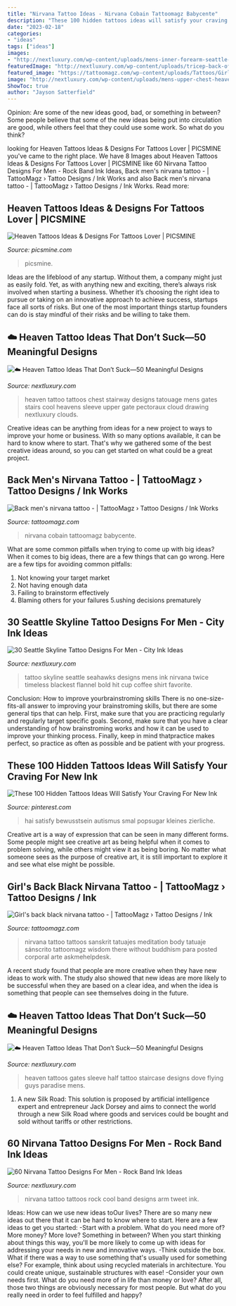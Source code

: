 ```yaml
---
title: "Nirvana Tattoo Ideas - Nirvana Cobain Tattoomagz Babycente"
description: "These 100 hidden tattoos ideas will satisfy your craving for new ink"
date: "2023-02-18"
categories:
- "ideas"
tags: ["ideas"]
images:
- "http://nextluxury.com/wp-content/uploads/mens-inner-forearm-seattle-skyline-seahawks-tattoo-ideas.jpg"
featuredImage: "http://nextluxury.com/wp-content/uploads/tricep-back-of-arm-male-cool-nirvana-tattoo-ideas.jpg"
featured_image: "https://tattoomagz.com/wp-content/uploads/Tattoos/Girls-back-black-nirvana-tattoo.jpg"
image: "http://nextluxury.com/wp-content/uploads/mens-upper-chest-heaven-stairs-tattoo-design.jpg"
ShowToc: true
author: "Jayson Satterfield"
---
```



Opinion: Are some of the new ideas good, bad, or something in between?
Some people believe that some of the new ideas being put into circulation are good, while others feel that they could use some work. So what do you think?

	

		
looking for Heaven Tattoos Ideas &amp; Designs For Tattoos Lover | PICSMINE you've came to the right place. We have 8 Images about Heaven Tattoos Ideas &amp; Designs For Tattoos Lover | PICSMINE like 60 Nirvana Tattoo Designs For Men - Rock Band Ink Ideas, Back men&#039;s nirvana tattoo - | TattooMagz › Tattoo Designs / Ink Works and also Back men&#039;s nirvana tattoo - | TattooMagz › Tattoo Designs / Ink Works. Read more:
		
    
## Heaven Tattoos Ideas &amp; Designs For Tattoos Lover | PICSMINE

<img loading=lazy src="https://i1.wp.com/www.picsmine.com/wp-content/uploads/2017/04/Heaven-Tattoos-Ideas-Designs-For-Tattoos-Lover-0007.jpg?resize=688%2C720&amp;ssl=1" onerror="this.onerror=null;this.src='https://tse4.mm.bing.net/th?id=OIP.PVX_xSmnW03l2-VmxgLcbwHaHw&amp;pid=15.1';" alt="Heaven Tattoos Ideas &amp; Designs For Tattoos Lover | PICSMINE">

_Source: picsmine.com_

>picsmine. 

	

Ideas are the lifeblood of any startup. Without them, a company might just as easily fold. Yet, as with anything new and exciting, there’s always risk involved when starting a business. Whether it’s choosing the right idea to pursue or taking on an innovative approach to achieve success, startups face all sorts of risks. But one of the most important things startup founders can do is stay mindful of their risks and be willing to take them.

    
## ️☁️ Heaven Tattoo Ideas That Don’t Suck—50 Meaningful Designs

<img loading=lazy src="http://nextluxury.com/wp-content/uploads/mens-upper-chest-heaven-stairs-tattoo-design.jpg" onerror="this.onerror=null;this.src='https://tse2.mm.bing.net/th?id=OIP.FQrcMsJtDxWCikHqfMkzSwHaHa&amp;pid=15.1';" alt="️☁️ Heaven Tattoo Ideas That Don’t Suck—50 Meaningful Designs">

_Source: nextluxury.com_

>heaven tattoo tattoos chest stairway designs tatouage mens gates stairs cool heavens sleeve upper gate pectoraux cloud drawing nextluxury clouds. 

	

Creative ideas can be anything from ideas for a new project to ways to improve your home or business. With so many options available, it can be hard to know where to start. That's why we gathered some of the best creative ideas around, so you can get started on what could be a great project.

    
## Back Men&#039;s Nirvana Tattoo - | TattooMagz › Tattoo Designs / Ink Works

<img loading=lazy src="https://tattoomagz.com/wp-content/uploads/Tattoos/Back-mens-nirvana-tattoo.jpg" onerror="this.onerror=null;this.src='https://tse4.mm.bing.net/th?id=OIP.qZ1InFL-qXN2jjbg884ixgHaKv&amp;pid=15.1';" alt="Back men&#039;s nirvana tattoo - | TattooMagz › Tattoo Designs / Ink Works">

_Source: tattoomagz.com_

>nirvana cobain tattoomagz babycente. 

	

What are some common pitfalls when trying to come up with big ideas?
When it comes to big ideas, there are a few things that can go wrong. Here are a few tips for avoiding common pitfalls: 
1. Not knowing your target market 
2. Not having enough data 
3. Failing to brainstorm effectively 
4. Blaming others for your failures 
5.ushing decisions prematurely 

    
## 30 Seattle Skyline Tattoo Designs For Men - City Ink Ideas

<img loading=lazy src="http://nextluxury.com/wp-content/uploads/mens-inner-forearm-seattle-skyline-seahawks-tattoo-ideas.jpg" onerror="this.onerror=null;this.src='https://tse3.mm.bing.net/th?id=OIP.SvwuBXrgEC6TKQ0uHzOmUwHaHa&amp;pid=15.1';" alt="30 Seattle Skyline Tattoo Designs For Men - City Ink Ideas">

_Source: nextluxury.com_

>tattoo skyline seattle seahawks designs mens ink nirvana twice timeless blackest flannel bold hit cup coffee shirt favorite. 

	

Conclusion: How to improve yourbrainstroming skills
There is no one-size-fits-all answer to improving your brainstroming skills, but there are some general tips that can help. First, make sure that you are practicing regularly and regularly target specific goals. Second, make sure that you have a clear understanding of how brainstroming works and how it can be used to improve your thinking process. Finally, keep in mind thatpractice makes perfect, so practice as often as possible and be patient with your progress.

    
## These 100 Hidden Tattoos Ideas Will Satisfy Your Craving For New Ink

<img loading=lazy src="https://i.pinimg.com/736x/e0/c7/d5/e0c7d55982e74469581e8ce50c01308b.jpg" onerror="this.onerror=null;this.src='https://tse1.mm.bing.net/th?id=OIP.ODBWl_n_g38CFNw4wQ68aAHaH3&amp;pid=15.1';" alt="These 100 Hidden Tattoos Ideas Will Satisfy Your Craving For New Ink">

_Source: pinterest.com_

>hai satisfy bewusstsein autismus smal popsugar kleines zierliche. 

	

Creative art is a way of expression that can be seen in many different forms. Some people might see creative art as being helpful when it comes to problem solving, while others might view it as being boring. No matter what someone sees as the purpose of creative art, it is still important to explore it and see what else might be possible.

    
## Girl&#039;s Back Black Nirvana Tattoo - | TattooMagz › Tattoo Designs / Ink

<img loading=lazy src="https://tattoomagz.com/wp-content/uploads/Tattoos/Girls-back-black-nirvana-tattoo.jpg" onerror="this.onerror=null;this.src='https://tse4.mm.bing.net/th?id=OIP.KOJ90XeQoB0L0F9ssnGCnAHaFI&amp;pid=15.1';" alt="Girl&#039;s back black nirvana tattoo - | TattooMagz › Tattoo Designs / Ink">

_Source: tattoomagz.com_

>nirvana tattoo tattoos sanskrit tatuajes meditation body tatuaje sánscrito tattoomagz wisdom there without buddhism para posted corporal arte askmehelpdesk. 

	

A recent study found that people are more creative when they have new ideas to work with. The study also showed that new ideas are more likely to be successful when they are based on a clear idea, and when the idea is something that people can see themselves doing in the future.

    
## ️☁️ Heaven Tattoo Ideas That Don’t Suck—50 Meaningful Designs

<img loading=lazy src="http://nextluxury.com/wp-content/uploads/cool-flying-dove-heaven-gates-tattoos-for-guys-half-sleeve-with-staircase-design.jpg" onerror="this.onerror=null;this.src='https://tse1.mm.bing.net/th?id=OIP.WmL6ogvdDUd6fIQYa8mt0QHaHa&amp;pid=15.1';" alt="️☁️ Heaven Tattoo Ideas That Don’t Suck—50 Meaningful Designs">

_Source: nextluxury.com_

>heaven tattoos gates sleeve half tattoo staircase designs dove flying guys paradise mens. 

	

1. A new Silk Road: This solution is proposed by artificial intelligence expert and entrepreneur Jack Dorsey and aims to connect the world through a new Silk Road where goods and services could be bought and sold without tariffs or other restrictions.

    
## 60 Nirvana Tattoo Designs For Men - Rock Band Ink Ideas

<img loading=lazy src="http://nextluxury.com/wp-content/uploads/tricep-back-of-arm-male-cool-nirvana-tattoo-ideas.jpg" onerror="this.onerror=null;this.src='https://tse2.mm.bing.net/th?id=OIP.5hEfpQSb0MCe8aD7HoQ9hwHaGI&amp;pid=15.1';" alt="60 Nirvana Tattoo Designs For Men - Rock Band Ink Ideas">

_Source: nextluxury.com_

>nirvana tattoo tattoos rock cool band designs arm tweet ink. 

	

Ideas: How can we use new ideas toOur lives?
There are so many new ideas out there that it can be hard to know where to start. Here are a few ideas to get you started: 
-Start with a problem. What do you need more of? More money? More love? Something in between? When you start thinking about things this way, you'll be more likely to come up with ideas for addressing your needs in new and innovative ways. 
-Think outside the box. What if there was a way to use something that's usually used for something else? For example, think about using recycled materials in architecture. You could create unique, sustainable structures with ease! 
-Consider your own needs first. What do you need more of in life than money or love? After all, those two things are obviously necessary for most people. But what do you really need in order to feel fulfilled and happy?

